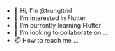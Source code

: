 - 👋 Hi, I’m @trungttnd
- 👀 I’m interested in Flutter
- 🌱 I’m currently learning Flutter
- 💞️ I’m looking to collaborate on ...
- 📫 How to reach me ...

<!---
trungttnd/trungttnd is a ✨ special ✨ repository because its `README.md` (this file) appears on your GitHub profile.
You can click the Preview link to take a look at your changes.
--->
